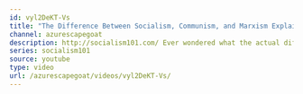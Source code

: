 ```yaml
---
id: vyl2DeKT-Vs
title: "The Difference Between Socialism, Communism, and Marxism Explained by a Marxist"
channel: azurescapegoat
description: http://socialism101.com/ Ever wondered what the actual difference between socialism and communism were? Well wonder no longer!
series: socialism101
source: youtube
type: video
url: /azurescapegoat/videos/vyl2DeKT-Vs/
---
```

